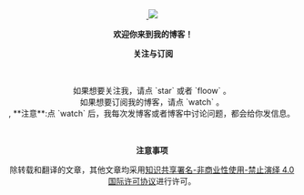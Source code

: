 <div align="center">
  <a href="https://github.com/hua03/blog/issues">
  <img src="http://opd59bmxu.bkt.clouddn.com/201818261534-S.png"></img>
  </a>
</div>

<p align="center">
  <b>欢迎你来到我的博客！</b>
</p>

<p align="center">
  <b>关注与订阅</b>
</p>

<p align="center">
  <div align="center">
    如果想要关注我，请点 `star` 或者 `floow` 。
  </div>
  <div align="center">
    如果想要订阅我的博客，请点 `watch` 。
  </div>
 , **注意**:点 `watch` 后，我每次发博客或者博客中讨论问题，都会给你发信息。
</p>  


<p align="center">
  <b>注意事项</b>
</p>

<p align="center">
除转载和翻译的文章，其他文章均采用<a rel="license" href="http://creativecommons.org/licenses/by-nc-nd/4.0/">知识共享署名-非商业性使用-禁止演绎 4.0 国际许可协议</a>进行许可。
</p>
